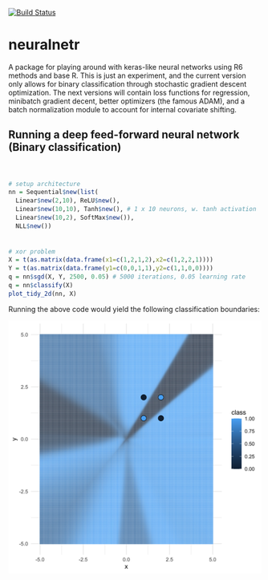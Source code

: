 [![Build Status](https://travis-ci.org/frhl/neuralnetr.svg?branch=master)](https://travis-ci.org/frhl/neuralnetr)

# neuralnetr

A package for playing around with keras-like neural networks using R6 methods and base R. This is just an experiment, and the current version only allows for binary classification through stochastic gradient descent optimization. The next versions will contain loss functions for regression, minibatch gradient decent, better optimizers (the famous ADAM), and a batch normalization module to account for internal covariate shifting.

## Running a deep feed-forward neural network (Binary classification)

```R


# setup architecture 
nn = Sequential$new(list(
  Linear$new(2,10), ReLU$new(),
  Linear$new(10,10), Tanh$new(), # 1 x 10 neurons, w. tanh activation
  Linear$new(10,2), SoftMax$new()),
  NLL$new())


# xor problem
X = t(as.matrix(data.frame(x1=c(1,2,1,2),x2=c(1,2,2,1))))
Y = t(as.matrix(data.frame(y1=c(0,0,1,1),y2=c(1,1,0,0))))
q = nn$sgd(X, Y, 2500, 0.05) # 5000 iterations, 0.05 learning rate
q = nn$classify(X)
plot_tidy_2d(nn, X)


```
Running the above code would yield the following classification boundaries:

![alt text](https://github.com/frhl/neuralnetr/blob/master/images/xor.png?raw=true)





